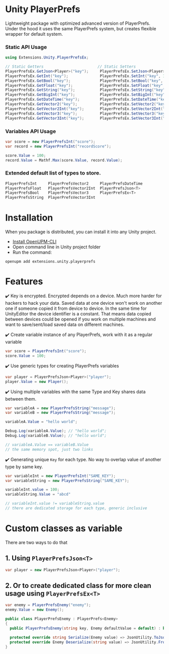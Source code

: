 # Unity PlayerPrefs
Lightweight package with optimized advanced version of PlayerPrefs. Under the hood it uses the same PlayerPrefs system, but creates flexible wrapper for default system.


### Static API Usage
``` C#
using Extensions.Unity.PlayerPrefsEx;

// Static Getters                        // Static Setters
PlayerPrefsEx.GetJson<Player>("key");     PlayerPrefsEx.SetJson<Player>("key", new Player());
PlayerPrefsEx.GetInt("key");              PlayerPrefsEx.SetInt("key", 10);         
PlayerPrefsEx.GetBool("key");             PlayerPrefsEx.SetBool("key", false);        
PlayerPrefsEx.GetFloat("key");            PlayerPrefsEx.SetFloat("key", 2.123f);       
PlayerPrefsEx.GetString("key");           PlayerPrefsEx.SetString("key", "hello world");      
PlayerPrefsEx.GetBigInt("key");           PlayerPrefsEx.SetBigInt("key", BigInteger.Parse("100"));
PlayerPrefsEx.GetDateTime("key");         PlayerPrefsEx.SetDateTime("key", DateTime.Now);    
PlayerPrefsEx.GetVector2("key");          PlayerPrefsEx.SetVector2("key", Vector2.up);     
PlayerPrefsEx.GetVector2Int("key");       PlayerPrefsEx.SetVector2Int("key", Vector2Int.up);  
PlayerPrefsEx.GetVector3("key");          PlayerPrefsEx.SetVector3("key", Vector3.up);     
PlayerPrefsEx.GetVector3Int("key");       PlayerPrefsEx.SetVector3Int("key", Vector3Int.up);
```

### Variables API Usage
``` C#
var score = new PlayerPrefsInt("score");
var record = new PlayerPrefsInt("recordScore");

score.Value = 100;
record.Value = Mathf.Max(score.Value, record.Value);
```


### Extended default list of types to store.
``` C#
PlayerPrefsInt     PlayerPrefsVector2     PlayerPrefsDateTime
PlayerPrefsFloat   PlayerPrefsVector2Int  PlayerPrefsJson<T>
PlayerPrefsBool    PlayerPrefsVector3     PlayerPrefsEx<T>
PlayerPrefsString  PlayerPrefsVector3Int
```


# Installation 
When you package is distributed, you can install it into any Unity project. 

- [Install OpenUPM-CLI](https://github.com/openupm/openupm-cli#installation)
- Open command line in Unity project folder
- Run the command:
```
openupm add extensions.unity.playerprefs
```


# Features
 ✔️ Key is encrypted. Encrypted depends on a device. Much more harder for hackers to hack your data. Saved data at one device won't work on another one if someone copied it from device to device. In the same time for UnityEditor the device identifier is a constant. That means data copied between devices could be opened if you work on multiple machines and want to save/sent/load saved data on different machines.

 ✔️ Create variable instance of any PlayerPrefs, work with it as a regular variable
``` C#
var score = PlayerPrefsInt("score");
score.Value = 100;
```

 ✔️ Use generic types for creating PlayerPrefs variables
``` C#
var player = PlayerPrefsJson<Player>("player");
player.Value = new Player();
```

 ✔️ Using multiple variables with the same Type and Key shares data between them.
 ``` C#
 var variableA = new PlayerPrefsString("message");
 var variableB = new PlayerPrefsString("message");
 
 variableA.Value = "hello world";
 
 Debug.Log(variableA.Value); // "hello world";
 Debug.Log(variableB.Value); // "hello world";
 
 // variableA.Value == variableB.Value
 // the same memory spot, just two links 
 ```

 ✔️ Generating unique `Key` for each type. No way to overlap value of another type by same key.
``` C#
var variableInt = new PlayerPrefsInt("SAME_KEY");
var variableString = new PlayerPrefsString("SAME_KEY");

variableInt.value = 100;
variableString.Value = "abcd"

// variableInt.value != variableString.value
// there are dedicated storage for each type, generic inclusive
```

# Custom classes as variable
There are two ways to do that
## 1. Using `PlayerPrefsJson<T>`
``` C#
var player = new PlayerPrefsJson<Player>("player");
```
## 2. Or to create dedicated class for more clean usage using `PlayerPrefsEx<T>`
``` C#
var enemy = PlayerPrefsEnemy("enemy");
enemy.Value = new Enemy();

public class PlayerPrefsEnemy : PlayerPrefs<Enemy>
{
  public PlayerPrefsEnemy(string key, Enemy defaultValue = default) : base(key, defaultValue) { }

  protected override string Serialize(Enemy value) => JsonUtility.ToJson(value);
  protected override Enemy Deserialize(string value) => JsonUtility.FromJson<Enemy>(value);
}
```

